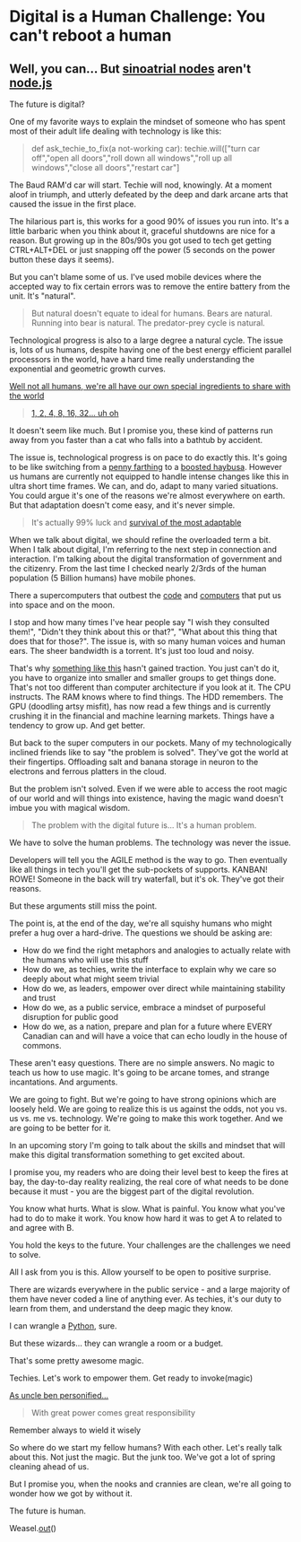# Digital is a Human Challenge: You can't reboot a human
## Well, you can... But [sinoatrial nodes](https://en.wikipedia.org/wiki/Sinoatrial_node) aren't [node.js](https://nodejs.org/en/)

The future is digital?

One of my favorite ways to explain the mindset of someone who has spent most of their adult life dealing with technology is like this:

> def ask_techie_to_fix(a not-working car): techie.will(["turn car off","open all doors","roll down all windows","roll up all windows","close all doors","restart car"]

The Baud RAM'd car will start. Techie will nod, knowingly. At a moment aloof in triumph, and utterly defeated by the deep and dark arcane arts that caused the issue in the first place.

The hilarious part is, this works for a good 90% of issues you run into. It's a little barbaric when you think about it, graceful shutdowns are nice for a reason. But growing up in the 80s/90s you got used to tech get getting CTRL+ALT+DEL or just snapping off the power (5 seconds on the power button these days it seems). 

But you can't blame some of us. I've used mobile devices where the accepted way to fix certain errors was to remove the entire battery from the unit. It's "natural".

> But natural doesn't equate to ideal for humans. Bears are natural. Running into bear is natural. The predator-prey cycle is natural. 

Technological progress is also to a large degree a natural cycle. The issue is, lots of us humans, despite having one of the best energy efficient parallel processors in the world, have a hard time really understanding the exponential and geometric growth curves.

[Well not all humans, we're all have our own special ingredients to share with the world](https://www.youtube.com/watch?v=e4PTvXtz4GM&t=11m00s)

> [1, 2, 4, 8, 16, 32... uh oh](https://en.wikipedia.org/wiki/Exponential_growth)

It doesn't seem like much. But I promise you, these kind of patterns run away from you faster than a cat who falls into a bathtub by accident.

The issue is, technological progress is on pace to do exactly this. It's going to be like switching from a [penny farthing](https://en.wikipedia.org/wiki/Penny-farthing) to a [boosted haybusa](https://www.youtube.com/watch?v=TrWQfjgIT6I). However us humans are currently not equipped to handle intense changes like this in ultra short time frames. We can, and do, adapt to many varied situations. You could argue it's one of the reasons we're almost everywhere on earth. But that adaptation doesn't come easy, and it's never simple.

> It's actually 99% luck and [survival of the most adaptable](https://www.youtube.com/watch?v=-L9uov8InsM)

When we talk about digital, we should refine the overloaded term a bit. When I talk about digital, I'm referring to the next step in connection and interaction. I'm talking about the digital transformation of government and the citizenry. From the last time I checked nearly 2/3rds of the human population (5 Billion humans) have mobile phones.

There a supercomputers that outbest the [code](https://en.wikipedia.org/wiki/Margaret_Hamilton_(scientist)) and [computers](https://en.wikipedia.org/wiki/Core_rope_memory) that put us into space and on the moon.

I stop and how many times I've hear people say "I wish they consulted them!", "Didn't they think about this or that?", "What about this thing that does that for those?". The issue is, with so many human voices and human ears. The sheer bandwidth is a torrent. It's just too loud and noisy. 

That's why [something like this](https://en.wikipedia.org/wiki/Direct_democracy) hasn't gained traction. You just can't do it, you have to organize into smaller and smaller groups to get things done. That's not too different than computer architecture if you look at it. The CPU instructs. The RAM knows where to find things. The HDD remembers. The GPU (doodling artsy misfit), has now read a few things and is currently crushing it in the financial and machine learning markets. Things have a tendency to grow up. And get better.

But back to the super computers in our pockets. Many of my technologically inclined friends like to say "the problem is solved". They've got the world at their fingertips. Offloading salt and banana storage in neuron to the electrons and ferrous platters in the cloud.

But the problem isn't solved. Even if we were able to access the root magic of our world and will things into existence, having the magic wand doesn't imbue you with magical wisdom.

> The problem with the digital future is... It's a human problem.

We have to solve the human problems. The technology was never the issue.

Developers will tell you the AGILE method is the way to go. Then eventually like all things in tech you'll get the sub-pockets of supports. KANBAN! ROWE! Someone in the back will try waterfall, but it's ok. They've got their reasons.

But these arguments still miss the point.

The point is, at the end of the day, we're all squishy humans who might prefer a hug over a hard-drive. The questions we should be asking are:

* How do we find the right metaphors and analogies to actually relate with the humans who will use this stuff
* How do we, as techies, write the interface to explain why we care so deeply about what might seem trivial
* How do we, as leaders, empower over direct while maintaining stability and trust
* How do we, as a public service, embrace a mindset of purposeful disruption for public good
* How do we, as a nation, prepare and plan for a future where EVERY Canadian can and will have a voice that can echo loudly in the house of commons.

These aren't easy questions. There are no simple answers. No magic to teach us how to use magic. It's going to be arcane tomes, and strange incantations. And arguments.

We are going to fight. But we're going to have strong opinions which are loosely held. We are going to realize this is us against the odds, not you vs. us vs. me vs. technology. We're going to make this work together. And we are going to be better for it.

In an upcoming story I'm going to talk about the skills and mindset that will make this digital transformation something to get excited about.

I promise you, my readers who are doing their level best to keep the fires at bay, the day-to-day reality realizing, the real core of what needs to be done because it must - you are the biggest part of the digital revolution.

You know what hurts. What is slow. What is painful. You know what you've had to do to make it work. You know how hard it was to get A to related to and agree with B.

You hold the keys to the future. Your challenges are the challenges we need to solve.

All I ask from you is this. Allow yourself to be open to positive surprise.

There are wizards everywhere in the public service - and a large majority of them have never coded a line of anything ever. As techies, it's our duty to learn from them, and understand the deep magic they know.

I can wrangle a [Python](https://www.python.org/), sure.

But these wizards... they can wrangle a room or a budget.

That's some pretty awesome magic.

Techies. Let's work to empower them. Get ready to invoke(magic)

[As uncle ben personified...](https://en.wikipedia.org/wiki/Uncle_Ben#%22With_great_power_comes_great_responsibility%22)

> With great power comes great responsibility

Remember always to wield it wisely

So where do we start my fellow humans? With each other. Let's really talk about this. Not just the magic. But the junk too. We've got a lot of spring cleaning ahead of us.

But I promise you, when the nooks and crannies are clean, we're all going to wonder how we got by without it.

The future is human.

Weasel.[out](https://www.youtube.com/watch?v=6DPhFpZW5a8)()
